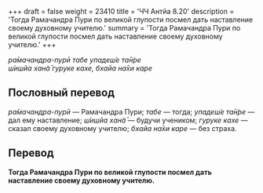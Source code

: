+++
draft = false
weight = 23410
title = 'ЧЧ Антйа 8.20'
description = 'Тогда Рамачандра Пури по великой глупости посмел дать наставление своему духовному учителю.'
summary = 'Тогда Рамачандра Пури по великой глупости посмел дать наставление своему духовному учителю.'
+++

_ра̄мачандра-пурӣ табе упадеш́е та̄н̇ре  
ш́ишйа хан̃а̄ гуруке кахе, бхайа на̄хи каре_

## Пословный перевод

_ра̄мачандра_\-_пурӣ_ — Рамачандра Пури; _табе_ — тогда; _упадеш́е_ _та̄н̇ре_ — дал ему наставление; _ш́ишйа_ _хан̃а̄_ — будучи учеником; _гуруке_ _кахе_ — сказал своему духовному учителю; _бхайа_ _на̄хи_ _каре_ — без страха.

## Перевод

**Тогда Рамачандра Пури по великой глупости посмел дать наставление своему духовному учителю.**
